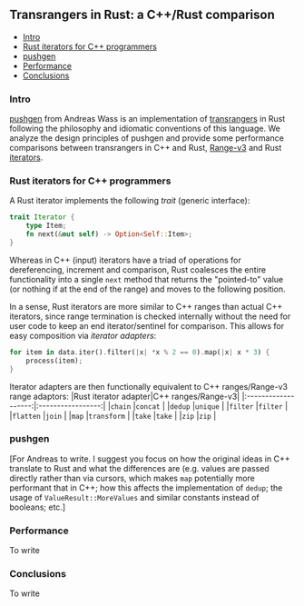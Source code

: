 ## Transrangers in Rust: a C++/Rust comparison
* [Intro](#intro)
* [Rust iterators for C++ programmers](#rust-iterators-for-c-programmers)
* [pushgen](#pushgen)
* [Performance](#performance)
* [Conclusions](#conclusions)
### Intro
[pushgen](https://github.com/AndWass/pushgen) from Andreas Wass is an implementation of [transrangers](README.md) in Rust following the philosophy and idiomatic conventions of this language. We analyze the design principles of pushgen and provide some performance comparisons between transrangers in C++ and Rust, [Range-v3](https://github.com/ericniebler/range-v3) and Rust [iterators](https://doc.rust-lang.org/std/iter/index.html). 
### Rust iterators for C++ programmers
A Rust iterator implements the following *trait* (generic interface):
```rust
trait Iterator {
    type Item;
    fn next(&mut self) -> Option<Self::Item>;
}
```
Whereas in C++ (input) iterators have a triad of operations for dereferencing, increment and comparison, Rust coalesces the entire functionality into a single `next` method that returns the "pointed-to" value (or nothing if at the end of the range) and moves to the following position.

In a sense, Rust iterators are more similar to C++ ranges than actual C++ iterators, since range termination is checked internally without the need for user code to keep an end iterator/sentinel for comparison. This allows for easy composition via *iterator adapters*:
```rust
for item in data.iter().filter(|x| *x % 2 == 0).map(|x| x * 3) {
    process(item);
}
```
Iterator adapters are then functionally equivalent to C++ ranges/Range-v3 range adaptors:
|Rust iterator adapter|C++ ranges/Range-v3|
|:-------------------:|:-----------------:|
|`chain`              |`concat`           |
|`dedup`              |`unique`           |
|`filter`             |`filter`           |
|`flatten`            |`join`             |
|`map`                |`transform`        |
|`take`               |`take`             |
|`zip`                |`zip`              |
### pushgen
\[For Andreas to write. I suggest you focus on how the original ideas in C++ translate to Rust and what the differences are (e.g. values are passed directly rather than via cursors, which makes `map` potentially more performant that in C++; how this affects the implementation of `dedup`; the usage of `ValueResult::MoreValues` and similar constants instead of booleans; etc.\]
### Performance
To write
### Conclusions
To write
